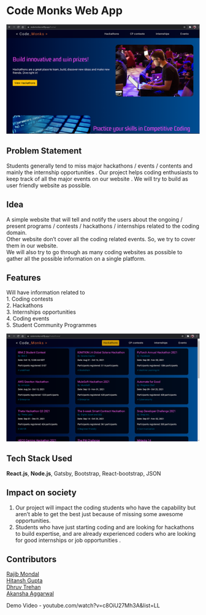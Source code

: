 # Code Monks Web App  

 ![Home Page](images/codeMonks-homePage.png)  
 
  
## Problem Statement  
Students generally tend to miss major hackathons / events / contents and mainly the internship opportunities . Our project helps coding enthusiasts to keep track of all the major events on our website . We will try to build as user friendly website as possible.

## Idea  
A simple website that will tell and notify the users about the ongoing / present programs / contests / hackathons / internships related to the coding domain.  
Other website don’t cover all the coding related events. So, we  try to cover them in our website.  
We will also try to go through as many coding websites as possible to gather all the possible information on a single platform.

## Features
Will have information related to   
     1. Coding contests  
     2. Hackathons   
     3. Internships opportunities  
     4. Coding events  
     5. Student Community Programmes  

![Hackathon Page](images/hackathonPage.png) 

## Tech Stack Used  
**React.js**, **Node.js**, Gatsby, Bootstrap, React-bootstrap, JSON

## Impact on society  
 1. Our project will impact the coding students who have the capability but aren’t able to get the best just because of missing some awesome opportunities. 
 2. Students who have just starting coding and are looking for hackathons to build  expertise,  and are already experienced coders who are looking for good internships or job opportunities . 

## Contributors  
[Rajib Mondal](https://github.com/mondalraj)            
[Hitansh Gupta](https://github.com/Hitansh1G)            
[Dhruv Trehan](https://github.com/DhruvTrehan29)  
[Akansha Aggarwal](https://github.com/akansha2002)  


Demo Video - youtube.com/watch?v=c8OiU27Mh3A&list=LL
